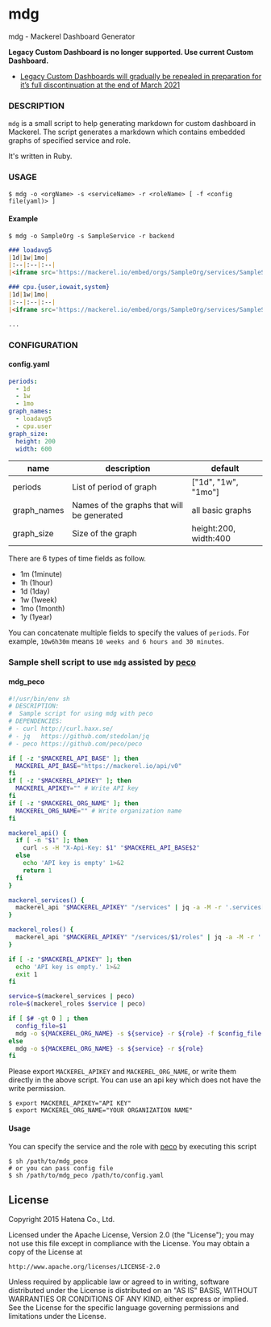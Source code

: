 # mdg

mdg - Mackerel Dashboard Generator

**Legacy Custom Dashboard is no longer supported. Use current Custom Dashboard.**

- [Legacy Custom Dashboards will gradually be repealed in preparation for it’s full discontinuation at the end of March 2021](https://mackerel.io/blog/entry/announcement/20210112)

### DESCRIPTION

`mdg` is a small script to help generating markdown for custom dashboard in Mackerel.
The script generates a markdown which contains embedded graphs of specified service and role.

It's written in Ruby.

### USAGE

```
$ mdg -o <orgName> -s <serviceName> -r <roleName> [ -f <config file(yaml)> ]
```

#### Example

```
$ mdg -o SampleOrg -s SampleService -r backend
```

```md
### loadavg5
|1d|1w|1mo|
|:--|:--|:--|
|<iframe src='https://mackerel.io/embed/orgs/SampleOrg/services/SampleService/backend?graph=loadavg5&amp;period=1d' height='200' width='400' frameborder='0'></iframe>|<iframe src='https://mackerel.io/embed/orgs/SampleOrg/services/SampleService/backend?graph=loadavg5&amp;period=1w' height='200' width='400' frameborder='0'></iframe>|<iframe src='https://mackerel.io/embed/orgs/SampleOrg/services/SampleService/backend?graph=loadavg5&amp;period=1mo' height='200' width='400' frameborder='0'></iframe>|

### cpu.{user,iowait,system}
|1d|1w|1mo|
|:--|:--|:--|
|<iframe src='https://mackerel.io/embed/orgs/SampleOrg/services/SampleService/backend?graph=cpu.%7Buser%2Ciowait%2Csystem%7D&amp;period=1d' height='200' width='400' frameborder='0'></iframe>|<iframe src='https://mackerel.io/embed/orgs/SampleOrg/services/SampleService/backend?graph=cpu.%7Buser%2Ciowait%2Csystem%7D&amp;period=1w' height='200' width='400' frameborder='0'></iframe>|<iframe src='https://mackerel.io/embed/orgs/SampleOrg/services/SampleService/backend?graph=cpu.%7Buser%2Ciowait%2Csystem%7D&amp;period=1mo' height='200' width='400' frameborder='0'></iframe>|

...

```

### CONFIGURATION

#### config.yaml

```yaml
periods:
  - 1d
  - 1w
  - 1mo
graph_names:
  - loadavg5
  - cpu.user
graph_size:
  height: 200
  width: 600
```

|name       |description                                |default              |
|---        |---                                        |---                  |
|periods    |List of period of graph                    |["1d", "1w", "1mo"]  |
|graph_names|Names of the graphs that will be generated |all basic graphs     |
|graph_size |Size of the graph                          |height:200, width:400|

There are 6 types of time fields as follow.

- 1m (1minute)
- 1h (1hour)
- 1d (1day)
- 1w (1week)
- 1mo (1month)
- 1y (1year)

You can concatenate multiple fields to specify the values of `periods`.
For example, `10w6h30m` means `10 weeks and 6 hours and 30 minutes`.

### Sample shell script to use `mdg` assisted by [peco](https://github.com/peco/peco)

#### mdg_peco

```sh
#!/usr/bin/env sh
# DESCRIPTION:
#  Sample script for using mdg with peco
# DEPENDENCIES:
# - curl http://curl.haxx.se/
# - jq   https://github.com/stedolan/jq
# - peco https://github.com/peco/peco

if [ -z "$MACKEREL_API_BASE" ]; then
  MACKEREL_API_BASE="https://mackerel.io/api/v0"
fi
if [ -z "$MACKEREL_APIKEY" ]; then
  MACKEREL_APIKEY="" # Write API key
fi
if [ -z "$MACKEREL_ORG_NAME" ]; then
  MACKEREL_ORG_NAME="" # Write organization name
fi

mackerel_api() {
  if [ -n "$1" ]; then
    curl -s -H "X-Api-Key: $1" "$MACKEREL_API_BASE$2"
  else
    echo 'API key is empty' 1>&2
    return 1
  fi
}

mackerel_services() {
  mackerel_api "$MACKEREL_APIKEY" "/services" | jq -a -M -r '.services[].name'
}

mackerel_roles() {
  mackerel_api "$MACKEREL_APIKEY" "/services/$1/roles" | jq -a -M -r '.roles[].name'
}

if [ -z "$MACKEREL_APIKEY" ]; then
  echo 'API key is empty.' 1>&2
  exit 1
fi

service=$(mackerel_services | peco)
role=$(mackerel_roles $service | peco)

if [ $# -gt 0 ] ; then
  config_file=$1
  mdg -o ${MACKEREL_ORG_NAME} -s ${service} -r ${role} -f $config_file
else
  mdg -o ${MACKEREL_ORG_NAME} -s ${service} -r ${role}
fi
```

Please export `MACKEREL_APIKEY` and `MACKEREL_ORG_NAME`, or write them directly in the above script.
You can use an api key which does not have the write permission.

```
$ export MACKEREL_APIKEY="API KEY"
$ export MACKEREL_ORG_NAME="YOUR ORGANIZATION NAME"
```

#### Usage

You can specify the service and the role with [peco](https://github.com/peco/peco) by executing this script

```
$ sh /path/to/mdg_peco
# or you can pass config file
$ sh /path/to/mdg_peco /path/to/config.yaml
```

License
-------

Copyright 2015 Hatena Co., Ltd.

Licensed under the Apache License, Version 2.0 (the "License"); you may not use this file except in compliance with the License. You may obtain a copy of the License at

    http://www.apache.org/licenses/LICENSE-2.0

Unless required by applicable law or agreed to in writing, software distributed under the License is distributed on an "AS IS" BASIS, WITHOUT WARRANTIES OR CONDITIONS OF ANY KIND, either express or implied. See the License for the specific language governing permissions and limitations under the License.
